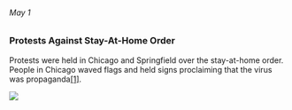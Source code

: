 ###### May 1

### Protests Against Stay-At-Home Order

Protests were held in Chicago and Springfield over the stay-at-home order. People in Chicago waved flags and held signs proclaiming that the virus was propaganda[[1]](https://www.chicagotribune.com/coronavirus/ct-viz-coronavirus-timeline-20200507-uvrzs32nljabrpn6vkzq7m2fpq-story.html).

![](https://cdn.pixabay.com/photo/2016/09/06/07/13/springfield-1648402_960_720.jpg)
